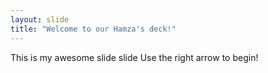 ```yaml
---
layout: slide
title: "Welcome to our Hamza's deck!"
---
```

This is my awesome slide slide
Use the right arrow to begin!
